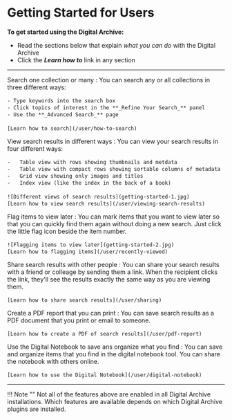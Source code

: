 # Getting Started for Users

**To get started using the Digital Archive:**

-   Read the sections below that explain *what you can do* with the Digital Archive
-   Click the **_Learn how to_** link in any section

---

Search one collection or many
:   You can search any or all collections in three different ways:

    - Type keywords into the search box
    - Click topics of interest in the **_Refine Your Search_** panel
    - Use the **_Advanced Search_** page

    [Learn how to search](/user/how-to-search)

View search results in different ways
:   You can view your search results in four different ways:

    -   Table view with rows showing thumbnails and metdata
    -   Table view with compact rows showing sortable columns of metadata
    -   Grid view showing only images and titles
    -   Index view (like the index in the back of a book)

    ![Different views of search results](getting-started-1.jpg)    
    [Learn how to view search results](/user/viewing-search-results)


Flag items to view later
:   You can mark items that you want to view later so that you can
    quickly find them again without doing a new search. Just click the little flag icon beside the item number.

    ![Flagging items to view later](getting-started-2.jpg)    
    [Learn how to flagging items](/user/recently-viewed)

Share search results with other people
:   You can share your search results with a friend or colleage by sending them a link.
    When the recipient clicks the link, they'll see the results exactly the same way as you
    are viewing them.

    [Learn how to share search results](/user/sharing)

Create a PDF report that you can print
:   You can save search results as a PDF document that you print or email to someone.

    [Learn how to create a PDF of search results](/user/pdf-report)

Use the Digital Notebook to save ans organize what you find
:   You can save and organize items that you find in the digital notebook tool. You can
    share the notebook with others online.

    [Learn how to use the Digital Notebook](/user/digital-notebook)

---    

!!! Note ""
    Not all of the features above are enabled in all Digital Archive installations.
    Which features are available depends on which Digital Archive plugins are installed.    